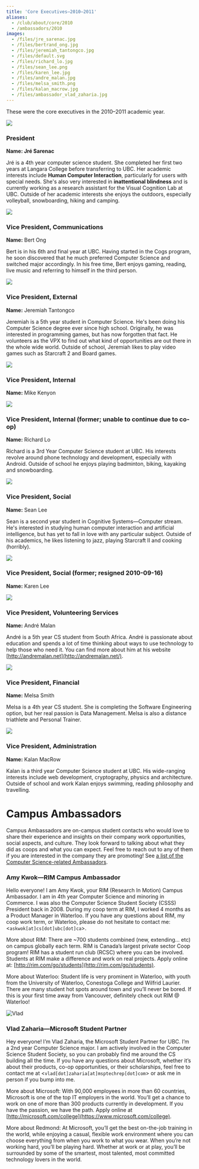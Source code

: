 ```yaml
---
title: 'Core Executives—2010–2011'
aliases:
  - /club/about/core/2010
  - /ambassadors/2010
images:
  - /files/jre_sarenac.jpg
  - /files/bertrand_ong.jpg
  - /files/jeremiah_tantongco.jpg
  - /files/default.svg
  - /files/richard_lo.jpg
  - /files/sean_lee.png
  - /files/karen_lee.jpg
  - /files/andre_malan.jpg
  - /files/melsa_smith.png
  - /files/kalan_macrow.jpg
  - /files/ambassador_vlad_zaharia.jpg
---
```


These were the core executives in the 2010–2011 academic year.

![](/files/jre_sarenac.jpg)

### President

**Name: Jré Sarenac**

Jré is a 4th year computer science student. She completed her first two years at
Langara College before transferring to UBC. Her academic interests include
**Human Computer Interaction**, particularly for users with special needs. She's
also very interested in **inattentional blindness** and is currently working as
a research assistant for the Visual Cognition Lab at UBC. Outside of her
academic interests she enjoys the outdoors, especially volleyball, snowboarding,
hiking and camping.

![](/files/bertrand_ong.jpg)

### Vice President, Communications

**Name:** Bert Ong

Bert is in his 6th and final year at UBC. Having started in the Cogs program, he
soon discovered that he much preferred Computer Science and switched major
accordingly. In his free time, Bert enjoys gaming, reading, live music and
referring to himself in the third person.

![](/files/jeremiah_tantongco.jpg)

### Vice President, External

**Name:** Jeremiah Tantongco

Jeremiah is a 5th year student in Computer Science. He's been doing his Computer
Science degree ever since high school. Originally, he was interested in
programming games, but has now forgotten that fact. He volunteers as the VPX to
find out what kind of opportunities are out there in the whole wide world.
Outside of school, Jeremiah likes to play video games such as Starcraft 2 and
Board games.

![](/files/default.svg)

### Vice President, Internal

**Name:** Mike Kenyon

![](/files/richard_lo.jpg)

### Vice President, Internal (former; unable to continue due to co-op)

**Name:** Richard Lo

Richard is a 3rd Year Computer Science student at UBC. His interests revolve
around phone technology and development, especially with Android. Outside of
school he enjoys playing badminton, biking, kayaking and snowboarding.

![](/files/sean_lee.png)

### Vice President, Social

**Name:** Sean Lee

Sean is a second year student in Cognitive Systems—Computer stream. He's
interested in studying human computer interaction and artificial intelligence,
but has yet to fall in love with any particular subject. Outside of his
academics, he likes listening to jazz, playing Starcraft II and cooking
(horribly).

![](/files/karen_lee.jpg)

### Vice President, Social (former; resigned 2010-09-16)

**Name:** Karen Lee

![](/files/andre_malan.jpg)

### Vice President, Volunteering Services

**Name:** André Malan

André is a 5th year CS student from South Africa. André is passionate about
education and spends a lot of time thinking about ways to use technology to help
those who need it. You can find more about him at his website
[http://andremalan.net](http://andremalan.net/).

![](/files/melsa_smith.png)

### Vice President, Financial

**Name:** Melsa Smith

Melsa is a 4th year CS student. She is completing the Software Engineering
option, but her real passion is Data Management. Melsa is also a distance
triathlete and Personal Trainer.

![](/files/kalan_macrow.jpg)

### Vice President, Administration

**Name:** Kalan MacRow

Kalan is a third year Computer Science student at UBC. His wide-ranging
interests include web development, cryptography, physics and architecture.
Outside of school and work Kalan enjoys swimming, reading philosophy and
travelling.


# Campus Ambassadors

Campus Ambassadors are on-campus student contacts who would love to share their
experience and insights on their company work opportunities, social aspects, and
culture. They look forward to talking about what they did as coops and what you
can expect. Feel free to reach out to any of them if you are interested in the
company they are promoting! See
[a list of the Computer Science-related Ambassadors](/ambassadors).

### Amy Kwok—RIM Campus Ambassador

Hello everyone! I am Amy Kwok, your RIM (Research In Motion) Campus Ambassador.
I am in 4th year Computer Science and minoring in Commerce. I was also the
Computer Science Student Society (CSSS) President back in 2008. During my coop
term at RIM, I worked 4 months as a Product Manager in Waterloo. If you have any
questions about RIM, my coop work term, or Waterloo, please do not hesitate to
contact me: <`askwok[at]cs[dot]ubc[dot]ca`\>.

More about RIM: There are ~700 students combined (new, extending… etc) on campus
globally each term. RIM is Canada’s largest private sector Coop program! RIM has
a student run club (RCSC) where you can be involved. Students at RIM make a
difference and work on real projects. Apply online at:
[http://rim.com/go/students](http://rim.com/go/students).

More about Waterloo: Student life is very prominent in Waterloo, with youth from
the University of Waterloo, Conestoga College and Wilfrid Laurier. There are
many student hot spots around town and you’ll never be bored. If this is your
first time away from Vancouver, definitely check out RIM @ Waterloo!

![Vlad](/files/ambassador_vlad_zaharia.jpg)

### Vlad Zaharia—Microsoft Student Partner

Hey everyone! I’m Vlad Zaharia, the Microsoft Student Partner for UBC. I’m a 2nd
year Computer Science major. I am actively involved in the Computer Science
Student Society, so you can probably find me around the CS building all the
time. If you have any questions about Microsoft, whether it’s about their
products, co-op opportunities, or their scholarships, feel free to contact me at
<`vlad[dot]zaharia[at]msptechrep[dot]com`\> or ask me in person if you bump into
me.

More about Microsoft: With 90,000 employees in more than 60 countries, Microsoft
is one of the top IT employers in the world. You’ll get a chance to work on one
of more than 300 products currently in development. If you have the passion, we
have the path. Apply online at
[http://microsoft.com/college](https://www.microsoft.com/college).

More about Redmond: At Microsoft, you’ll get the best on-the-job training in the
world, while enjoying a casual, flexible work environment where you can choose
everything from when you work to what you wear. When you’re not working hard,
you’ll be playing hard. Whether at work or at play, you’ll be surrounded by some
of the smartest, most talented, most committed technology lovers in the world.
